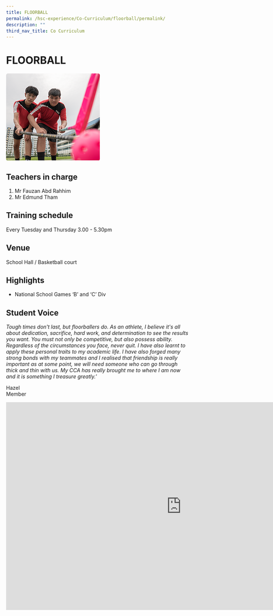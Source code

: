 ```yaml
---
title: FLOORBALL
permalink: /hsc-experience/Co-Curriculum/floorball/permalink/
description: ""
third_nav_title: Co Curriculum
---
```

FLOORBALL
=========
![](/images/CCA/Floorball.png)

Teachers in charge
------------------

1.  Mr Fauzan Abd Rahhim
2.  Mr Edmund Tham

Training schedule
-----------------

Every Tuesday and Thursday 3.00 - 5.30pm

Venue
-----

School Hall / Basketball court

Highlights
----------

*   National School Games ‘B’ and ‘C’ Div

Student Voice
-------------

_Tough times don't last, but floorballers do. As an athlete, I believe it's all about dedication, sacrifice, hard work, and determination to see the results you want. You must not only be competitive, but also possess ability. Regardless of the circumstances you face, never quit. I have also learnt to apply these personal traits to my academic life. I have also forged many strong bonds with my teammates and I realised that friendship is really important as at some point, we will need someone who can go through thick and thin with us. My CCA has really brought me to where I am now and it is something I treasure greatly.’_

Hazel  
Member

<iframe allowfullscreen="true" height="569" width="960" frameborder="0" src="https://docs.google.com/presentation/d/e/2PACX-1vSsShnZo54s7ioIC7iCNF3E_kJ2S_OskiBa_2c7U-6Yxo1C3yEMCKuV-snpm5VeAbypR5s2VfhiKn-Z/embed?start=false&amp;loop=false&amp;delayms=3000"></iframe>